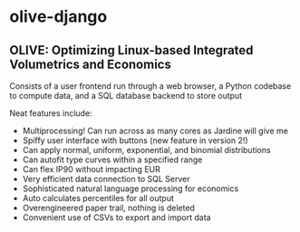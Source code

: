 # olive-django

## OLIVE: Optimizing Linux-based Integrated Volumetrics and Economics

Consists of a user frontend run through a web browser, a Python codebase to compute data, and a SQL database backend to store output

Neat features include:
- Multiprocessing! Can run across as many cores as Jardine will give me
- Spiffy user interface with buttons (new feature in version 2!)
- Can apply normal, uniform, exponential, and binomial distributions
- Can autofit type curves within a specified range
- Can flex IP90 without impacting EUR
- Very efficient data connection to SQL Server
- Sophisticated natural language processing for economics
- Auto calculates percentiles for all output
- Overengineered paper trail, nothing is deleted
- Convenient use of CSVs to export and import data
